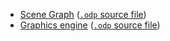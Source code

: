   * [Scene Graph](./scene_graph.pdf) ([`.odp` source file](./scene_graph.odp))
  * [Graphics engine](./graphics_engine.pdf) ([`.odp` source file](./graphics_engine.odp))
